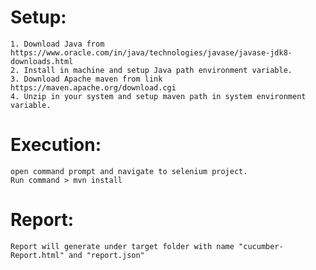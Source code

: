 # Setup:

    1. Download Java from https://www.oracle.com/in/java/technologies/javase/javase-jdk8-downloads.html
    2. Install in machine and setup Java path environment variable.
    3. Download Apache maven from link https://maven.apache.org/download.cgi
    4. Unzip in your system and setup maven path in system environment variable.

# Execution:
    open command prompt and navigate to selenium project. 
    Run command > mvn install

# Report:
    Report will generate under target folder with name "cucumber-Report.html" and "report.json"

